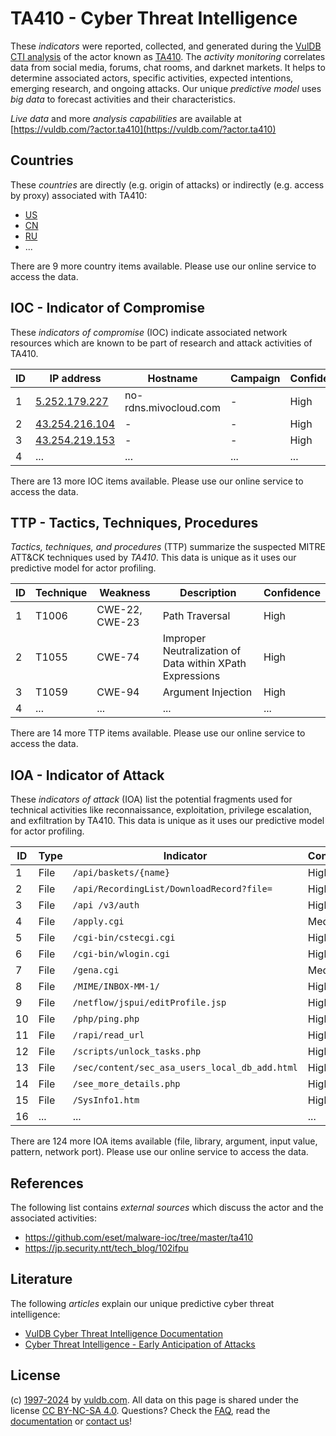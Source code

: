 # TA410 - Cyber Threat Intelligence

These _indicators_ were reported, collected, and generated during the [VulDB CTI analysis](https://vuldb.com/?kb.cti) of the actor known as [TA410](https://vuldb.com/?actor.ta410). The _activity monitoring_ correlates data from social media, forums, chat rooms, and darknet markets. It helps to determine associated actors, specific activities, expected intentions, emerging research, and ongoing attacks. Our unique _predictive model_ uses _big data_ to forecast activities and their characteristics.

_Live data_ and more _analysis capabilities_ are available at [https://vuldb.com/?actor.ta410](https://vuldb.com/?actor.ta410)

## Countries

These _countries_ are directly (e.g. origin of attacks) or indirectly (e.g. access by proxy) associated with TA410:

* [US](https://vuldb.com/?country.us)
* [CN](https://vuldb.com/?country.cn)
* [RU](https://vuldb.com/?country.ru)
* ...

There are 9 more country items available. Please use our online service to access the data.

## IOC - Indicator of Compromise

These _indicators of compromise_ (IOC) indicate associated network resources which are known to be part of research and attack activities of TA410.

ID | IP address | Hostname | Campaign | Confidence
-- | ---------- | -------- | -------- | ----------
1 | [5.252.179.227](https://vuldb.com/?ip.5.252.179.227) | no-rdns.mivocloud.com | - | High
2 | [43.254.216.104](https://vuldb.com/?ip.43.254.216.104) | - | - | High
3 | [43.254.219.153](https://vuldb.com/?ip.43.254.219.153) | - | - | High
4 | ... | ... | ... | ...

There are 13 more IOC items available. Please use our online service to access the data.

## TTP - Tactics, Techniques, Procedures

_Tactics, techniques, and procedures_ (TTP) summarize the suspected MITRE ATT&CK techniques used by _TA410_. This data is unique as it uses our predictive model for actor profiling.

ID | Technique | Weakness | Description | Confidence
-- | --------- | -------- | ----------- | ----------
1 | T1006 | CWE-22, CWE-23 | Path Traversal | High
2 | T1055 | CWE-74 | Improper Neutralization of Data within XPath Expressions | High
3 | T1059 | CWE-94 | Argument Injection | High
4 | ... | ... | ... | ...

There are 14 more TTP items available. Please use our online service to access the data.

## IOA - Indicator of Attack

These _indicators of attack_ (IOA) list the potential fragments used for technical activities like reconnaissance, exploitation, privilege escalation, and exfiltration by TA410. This data is unique as it uses our predictive model for actor profiling.

ID | Type | Indicator | Confidence
-- | ---- | --------- | ----------
1 | File | `/api/baskets/{name}` | High
2 | File | `/api/RecordingList/DownloadRecord?file=` | High
3 | File | `/api /v3/auth` | High
4 | File | `/apply.cgi` | Medium
5 | File | `/cgi-bin/cstecgi.cgi` | High
6 | File | `/cgi-bin/wlogin.cgi` | High
7 | File | `/gena.cgi` | Medium
8 | File | `/MIME/INBOX-MM-1/` | High
9 | File | `/netflow/jspui/editProfile.jsp` | High
10 | File | `/php/ping.php` | High
11 | File | `/rapi/read_url` | High
12 | File | `/scripts/unlock_tasks.php` | High
13 | File | `/sec/content/sec_asa_users_local_db_add.html` | High
14 | File | `/see_more_details.php` | High
15 | File | `/SysInfo1.htm` | High
16 | ... | ... | ...

There are 124 more IOA items available (file, library, argument, input value, pattern, network port). Please use our online service to access the data.

## References

The following list contains _external sources_ which discuss the actor and the associated activities:

* https://github.com/eset/malware-ioc/tree/master/ta410
* https://jp.security.ntt/tech_blog/102ifpu

## Literature

The following _articles_ explain our unique predictive cyber threat intelligence:

* [VulDB Cyber Threat Intelligence Documentation](https://vuldb.com/?kb.cti)
* [Cyber Threat Intelligence - Early Anticipation of Attacks](https://www.scip.ch/en/?labs.20201022)

## License

(c) [1997-2024](https://vuldb.com/?kb.changelog) by [vuldb.com](https://vuldb.com/?kb.about). All data on this page is shared under the license [CC BY-NC-SA 4.0](https://creativecommons.org/licenses/by-nc-sa/4.0/). Questions? Check the [FAQ](https://vuldb.com/?kb.faq), read the [documentation](https://vuldb.com/?kb) or [contact us](https://vuldb.com/?contact)!
